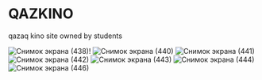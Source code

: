# QAZKINO
qazaq kino site owned by students




![Снимок экрана (438)](https://github.com/BEkasss11/QAZKINO/assets/95402990/658c9e8b-b677-4e7a-b006-376ce2b7e380)!
[](https://github.com/BEkasss11/QAZKINO/assets/95402990/a754acbb-bbaa-4872-a86f-5e8593c8d059)
![Снимок экрана (440)](https://github.com/BEkasss11/QAZKINO/assets/95402990/bab3c047-fd47-46b7-bf69-3e35b3e33258)
![Снимок экрана (441)](https://github.com/BEkasss11/QAZKINO/assets/95402990/4e0b6859-a6a5-4ee0-b530-9ab9c169d93c)
![Снимок экрана (442)](https://github.com/BEkasss11/QAZKINO/assets/95402990/9f877c6b-5641-4610-927a-49151575bbcb)
![Снимок экрана (443)](https://github.com/BEkasss11/QAZKINO/assets/95402990/28eb71c8-4e2f-4e99-a26c-c002b8c0785b)
![Снимок экрана (444)](https://github.com/BEkasss11/QAZKINO/assets/95402990/ac1be4fb-6e7d-4646-83e5-4fbeb8582eee)
![Снимок экрана (446)](https://github.com/BEkasss11/QAZKINO/assets/95402990/e747a1b2-d80b-4ca2-b840-a4c45acd63b9)


